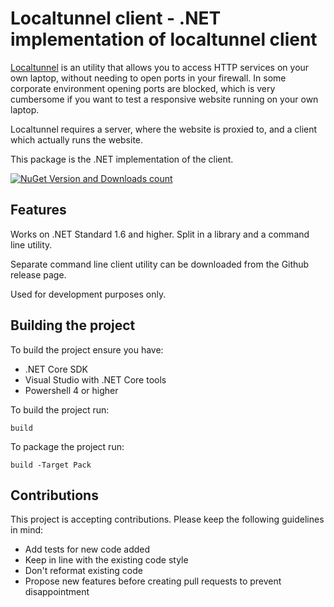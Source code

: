 # Localtunnel client - .NET implementation of localtunnel client
[Localtunnel](https://github.com/localtunnel/localtunnel) is an utility that allows you to access HTTP services on your own laptop, without needing to open ports in your firewall. In some corporate environment opening ports are blocked, which is very cumbersome if you want to test a responsive website running on your own laptop.

Localtunnel requires a server, where the website is proxied to, and a client which actually runs the website.

This package is the .NET implementation of the client.

[![NuGet Version and Downloads count](https://buildstats.info/nuget/LocaltunnelClient?includePreReleases=true)](https://www.nuget.org/packages/LocaltunnelClient)

## Features

Works on .NET Standard 1.6 and higher. Split in a library and a command line utility.

Separate command line client utility can be downloaded from the Github release page.

Used for development purposes only.

## Building the project
To build the project ensure you have:

- .NET Core SDK
- Visual Studio with .NET Core tools
- Powershell 4 or higher

To build the project run:

    build

To package the project run:

    build -Target Pack

## Contributions
This project is accepting contributions. Please keep the following guidelines in mind:

- Add tests for new code added
- Keep in line with the existing code style
- Don't reformat existing code
- Propose new features before creating pull requests to prevent disappointment